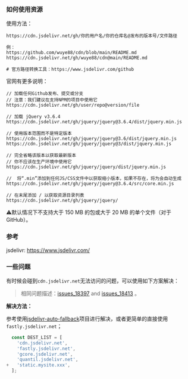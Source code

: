 ### 如何使用资源

使用方法：

```
https://cdn.jsdelivr.net/gh/你的用户名/你的仓库名@发布的版本号/文件路径

例：
https://github.com/wuye88/cdn/blob/main/README.md
https://cdn.jsdelivr.net/gh/wuye88/cdn@main/README.md

# 官方路径转换工具：https://www.jsdelivr.com/github
```

官网有更多说明：

```
// 加载任何Github发布、提交或分支
// 注意：我们建议在支持NPM的项目中使用它
https://cdn.jsdelivr.net/gh/user/repo@version/file

// 加载 jQuery v3.6.4
https://cdn.jsdelivr.net/gh/jquery/jquery@3.6.4/dist/jquery.min.js

// 使用版本范围而不是特定版本
https://cdn.jsdelivr.net/gh/jquery/jquery@3.6/dist/jquery.min.js
https://cdn.jsdelivr.net/gh/jquery/jquery@3/dist/jquery.min.js

// 完全省略该版本以获取最新版本
// 你不应该在生产环境中使用它
https://cdn.jsdelivr.net/gh/jquery/jquery/dist/jquery.min.js

//  将“.min”添加到任何JS/CSS文件中以获取缩小版本，如果不存在，将为会自动生成
https://cdn.jsdelivr.net/gh/jquery/jquery@3.6.4/src/core.min.js

// 在末尾添加 / 以获取资源目录列表
https://cdn.jsdelivr.net/gh/jquery/jquery/
```

⚠️默认情况下不支持大于 150 MB 的包或大于 20 MB 的单个文件（对于 GitHub）。 

### 参考

jsdelivr: https://www.jsdelivr.com/



### 一些问题

有时候会碰到`cdn.jsdelivr.net`无法访问的问题，可以使用如下方案解决：

> 相同问题描述：[issues_18397](https://github.com/jsdelivr/jsdelivr/issues/18397) and [issues_18413](https://github.com/jsdelivr/jsdelivr/issues/18413) 。

**解决方法：**

参考使用[jsdelivr-auto-fallback](https://github.com/PipecraftNet/jsdelivr-auto-fallback)项目进行解决，或者更简单的直接使用`fastly.jsdelivr.net`；

```js
  const DEST_LIST = [
    'cdn.jsdelivr.net',
    'fastly.jsdelivr.net',
    'gcore.jsdelivr.net',
    'quantil.jsdelivr.net',
+   'static.mysite.xxx',
  ];
```

